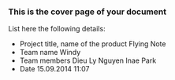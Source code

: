 ### This is the cover page of your document

List here the following details:
* Project title, name of the product
Flying Note
* Team name
Windy
* Team members
Dieu Ly Nguyen
Inae Park
* Date
15.09.2014 11:07

